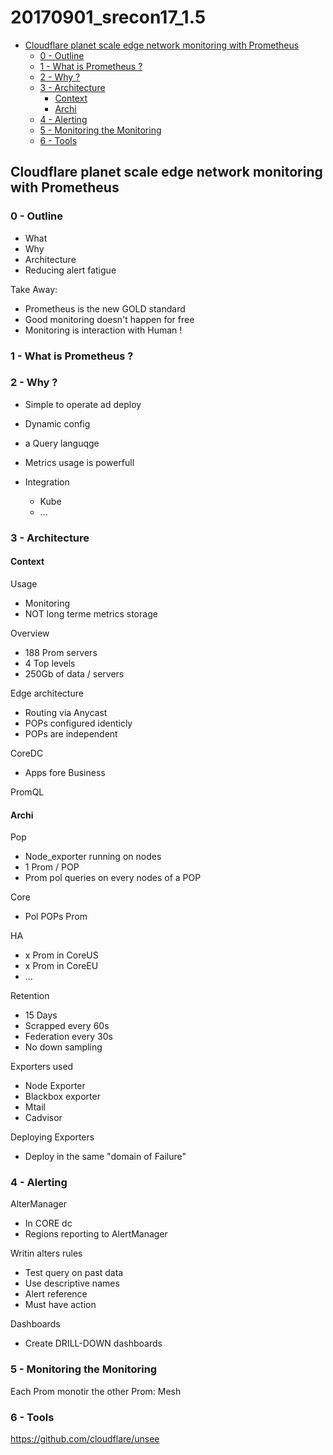 # 20170901_srecon17_1.5

<!-- MarkdownTOC -->

- [Cloudflare planet scale edge network monitoring with Prometheus](#cloudflare-planet-scale-edge-network-monitoring-with-prometheus)
  - [0 - Outline](#0---outline)
  - [1 - What is Prometheus ?](#1---what-is-prometheus-)
  - [2 - Why ?](#2---why-)
  - [3 - Architecture](#3---architecture)
    - [Context](#context)
    - [Archi](#archi)
  - [4 - Alerting](#4---alerting)
  - [5 - Monitoring the Monitoring](#5---monitoring-the-monitoring)
  - [6 - Tools](#6---tools)

<!-- /MarkdownTOC -->




## Cloudflare planet scale edge network monitoring with Prometheus

### 0 - Outline

* What
* Why
* Architecture
* Reducing alert fatigue


Take Away:
* Prometheus is the new GOLD standard
* Good monitoring doesn't happen for free
* Monitoring is interaction with Human !


### 1 - What is Prometheus ?

### 2 - Why ?

* Simple to operate ad deploy
* Dynamic config
* a Query languqge
* Metrics usage is powerfull

* Integration
  - Kube
  - ...



### 3 - Architecture

#### Context

Usage
- Monitoring
- NOT long terme metrics storage


Overview
- 188 Prom servers
- 4 Top levels
- 250Gb of data / servers


Edge architecture
- Routing via Anycast
- POPs configured identicly
- POPs are independent


CoreDC
- Apps fore Business


PromQL


#### Archi

Pop
- Node_exporter running on nodes
- 1 Prom / POP
- Prom pol queries on every nodes of a POP


Core
- Pol POPs Prom


HA
- x Prom in CoreUS
- x Prom in CoreEU
- ...


Retention
- 15 Days
- Scrapped every 60s
- Federation every 30s
- No down sampling


Exporters used
- Node Exporter
- Blackbox exporter
- Mtail
- Cadvisor


Deploying Exporters
- Deploy in the same "domain of Failure"



### 4 - Alerting

AlterManager
- In CORE dc
- Regions reporting to AlertManager


Writin alters rules
- Test query on past data
- Use descriptive names
- Alert reference
- Must have action


Dashboards
- Create DRILL-DOWN dashboards



### 5 - Monitoring the Monitoring

Each Prom monotir the other Prom: Mesh



### 6 - Tools

https://github.com/cloudflare/unsee

